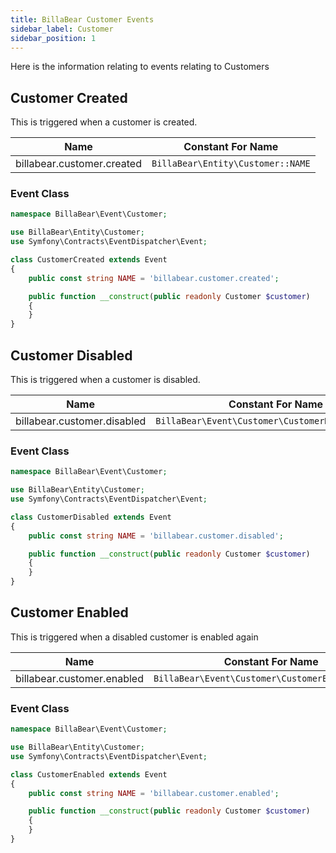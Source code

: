 ```yaml
---
title: BillaBear Customer Events
sidebar_label: Customer
sidebar_position: 1
---
```

Here is the information relating to events relating to Customers

## Customer Created

This is triggered when a customer is created.

| Name | Constant For Name |
| --- | --- |
| billabear.customer.created | `BillaBear\Entity\Customer::NAME` |

### Event Class

```php
namespace BillaBear\Event\Customer;

use BillaBear\Entity\Customer;
use Symfony\Contracts\EventDispatcher\Event;

class CustomerCreated extends Event
{
    public const string NAME = 'billabear.customer.created';

    public function __construct(public readonly Customer $customer)
    {
    }
}
```

## Customer Disabled

This is triggered when a customer is disabled.

| Name | Constant For Name |
| --- | --- |
| billabear.customer.disabled | `BillaBear\Event\Customer\CustomerDisabled::NAME` |

### Event Class

```php
namespace BillaBear\Event\Customer;

use BillaBear\Entity\Customer;
use Symfony\Contracts\EventDispatcher\Event;

class CustomerDisabled extends Event
{
    public const string NAME = 'billabear.customer.disabled';

    public function __construct(public readonly Customer $customer)
    {
    }
}
```

## Customer Enabled

This is triggered when a disabled customer is enabled again

| Name | Constant For Name |
| --- | --- |
| billabear.customer.enabled | `BillaBear\Event\Customer\CustomerEnabled::NAME` |

### Event Class

```php
namespace BillaBear\Event\Customer;

use BillaBear\Entity\Customer;
use Symfony\Contracts\EventDispatcher\Event;

class CustomerEnabled extends Event
{
    public const string NAME = 'billabear.customer.enabled';

    public function __construct(public readonly Customer $customer)
    {
    }
}
```